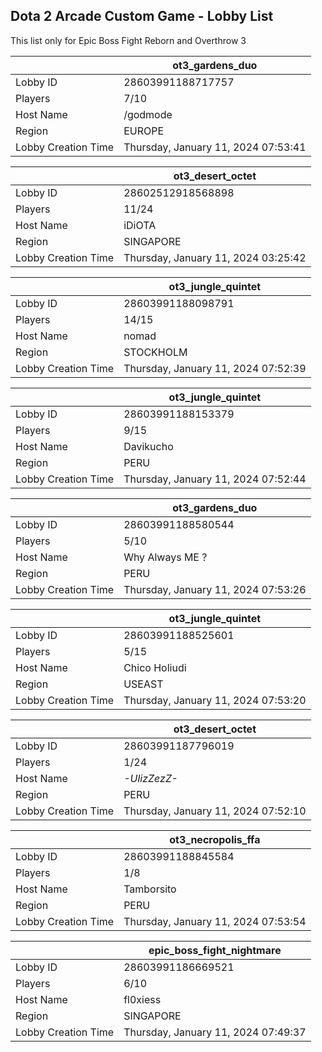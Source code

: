 ## Dota 2 Arcade Custom Game - Lobby List

This list only for Epic Boss Fight Reborn and Overthrow 3

|  | ot3_gardens_duo |
| ------ | ------ |
| Lobby ID | 28603991188717757 |
| Players | 7/10 |
| Host Name | /godmode |
| Region | EUROPE |
| Lobby Creation Time | Thursday, January 11, 2024 07:53:41 |


|  | ot3_desert_octet |
| ------ | ------ |
| Lobby ID | 28602512918568898 |
| Players | 11/24 |
| Host Name | iDiOTA |
| Region | SINGAPORE |
| Lobby Creation Time | Thursday, January 11, 2024 03:25:42 |


|  | ot3_jungle_quintet |
| ------ | ------ |
| Lobby ID | 28603991188098791 |
| Players | 14/15 |
| Host Name | nomad |
| Region | STOCKHOLM |
| Lobby Creation Time | Thursday, January 11, 2024 07:52:39 |


|  | ot3_jungle_quintet |
| ------ | ------ |
| Lobby ID | 28603991188153379 |
| Players | 9/15 |
| Host Name | Davikucho |
| Region | PERU |
| Lobby Creation Time | Thursday, January 11, 2024 07:52:44 |


|  | ot3_gardens_duo |
| ------ | ------ |
| Lobby ID | 28603991188580544 |
| Players | 5/10 |
| Host Name | Why Always ME ? |
| Region | PERU |
| Lobby Creation Time | Thursday, January 11, 2024 07:53:26 |


|  | ot3_jungle_quintet |
| ------ | ------ |
| Lobby ID | 28603991188525601 |
| Players | 5/15 |
| Host Name | Chico Holiudi |
| Region | USEAST |
| Lobby Creation Time | Thursday, January 11, 2024 07:53:20 |


|  | ot3_desert_octet |
| ------ | ------ |
| Lobby ID | 28603991187796019 |
| Players | 1/24 |
| Host Name | _-UlizZezZ-_ |
| Region | PERU |
| Lobby Creation Time | Thursday, January 11, 2024 07:52:10 |


|  | ot3_necropolis_ffa |
| ------ | ------ |
| Lobby ID | 28603991188845584 |
| Players | 1/8 |
| Host Name | Tamborsito |
| Region | PERU |
| Lobby Creation Time | Thursday, January 11, 2024 07:53:54 |


|  | epic_boss_fight_nightmare |
| ------ | ------ |
| Lobby ID | 28603991186669521 |
| Players | 6/10 |
| Host Name | fl0xiess |
| Region | SINGAPORE |
| Lobby Creation Time | Thursday, January 11, 2024 07:49:37 |


